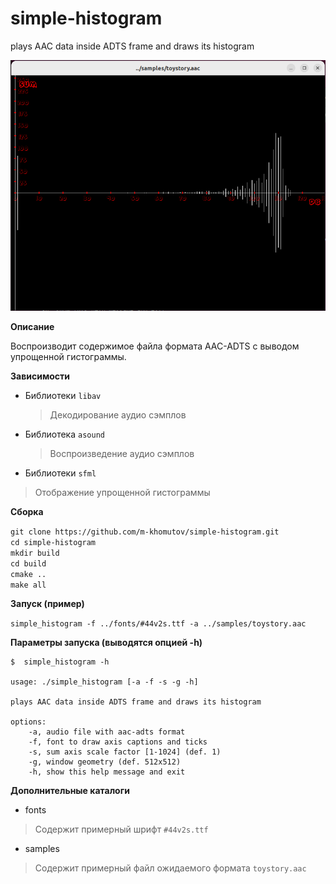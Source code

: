 # simple-histogram
plays AAC data inside ADTS frame and draws its histogram

![](images/toystory_hist.png) 

**Описание**

Воспроизводит содержимое файла формата AAC-ADTS с выводом упрощенной гистограммы.

**Зависимости**

* Библиотеки `libav`
  >Декодирование аудио сэмплов
* Библиотека `asound`
  >Воспроизведение аудио сэмплов
* Библиотеки `sfml`
 >Отображение упрощенной гистограммы

**Сборка**

`git clone https://github.com/m-khomutov/simple-histogram.git`  
`cd simple-histogram`  
`mkdir build`  
`cd build`  
`cmake ..`  
`make all`  

**Запуск (пример)**

`simple_histogram -f ../fonts/#44v2s.ttf -a ../samples/toystory.aac`

**Параметры запуска (выводятся опцией -h)**

```
$  simple_histogram -h

usage: ./simple_histogram [-a -f -s -g -h]

plays AAC data inside ADTS frame and draws its histogram

options:
	-a, audio file with aac-adts format
	-f, font to draw axis captions and ticks
	-s, sum axis scale factor [1-1024] (def. 1)
	-g, window geometry (def. 512x512)
	-h, show this help message and exit

  ```

**Дополнительные каталоги**
* fonts
 >Содержит примерный шрифт `#44v2s.ttf` 
* samples
 >Содержит примерный файл ожидаемого формата `toystory.aac`

